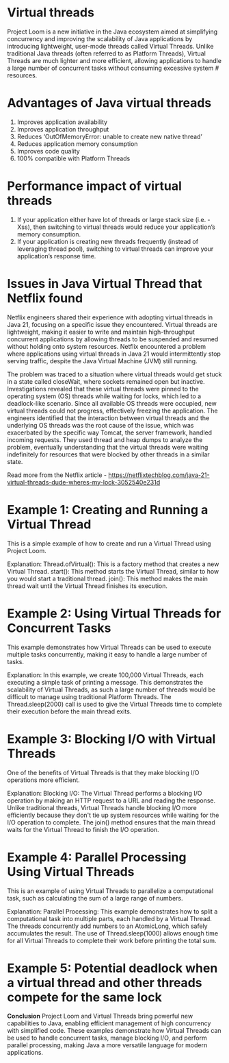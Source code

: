 # Virtual threads

Project Loom is a new initiative in the Java ecosystem aimed at simplifying concurrency and improving the scalability of Java applications by introducing lightweight, user-mode threads called Virtual Threads. Unlike traditional Java threads (often referred to as Platform Threads), Virtual Threads are much lighter and more efficient, allowing applications to handle a large number of concurrent tasks without consuming excessive system # resources. 

# Advantages of Java virtual threads
1. Improves application availability
2. Improves application throughput
3. Reduces ‘OutOfMemoryError: unable to create new native thread’
4. Reduces application memory consumption
5. Improves code quality
6. 100% compatible with Platform Threads

# Performance impact of virtual threads
1. If your application either have lot of threads or large stack size (i.e. -Xss), then switching to virtual threads would reduce your application’s memory consumption.
2. If your application is creating new threads frequently (instead of leveraging thread pool), switching to virtual threads can improve your application’s response time.

# Issues in Java Virtual Thread that Netflix found
Netflix engineers shared their experience with adopting virtual threads in Java 21, focusing on a specific issue they encountered. Virtual threads are lightweight, making it easier to write and maintain high-throughput concurrent applications by allowing threads to be suspended and resumed without holding onto system resources. Netflix encountered a problem where applications using virtual threads in Java 21 would intermittently stop serving traffic, despite the Java Virtual Machine (JVM) still running.

The problem was traced to a situation where virtual threads would get stuck in a state called closeWait, where sockets remained open but inactive. Investigations revealed that these virtual threads were pinned to the operating system (OS) threads while waiting for locks, which led to a deadlock-like scenario. Since all available OS threads were occupied, new virtual threads could not progress, effectively freezing the application.
The engineers identified that the interaction between virtual threads and the underlying OS threads was the root cause of the issue, which was exacerbated by the specific way Tomcat, the server framework, handled incoming requests. They used thread and heap dumps to analyze the problem, eventually understanding that the virtual threads were waiting indefinitely for resources that were blocked by other threads in a similar state.

Read more from the Netflix article - https://netflixtechblog.com/java-21-virtual-threads-dude-wheres-my-lock-3052540e231d


# Example 1: Creating and Running a Virtual Thread
This is a simple example of how to create and run a Virtual Thread using Project Loom.

Explanation:
Thread.ofVirtual(): This is a factory method that creates a new Virtual Thread.
start(): This method starts the Virtual Thread, similar to how you would start a traditional thread.
join(): This method makes the main thread wait until the Virtual Thread finishes its execution.


# Example 2: Using Virtual Threads for Concurrent Tasks
This example demonstrates how Virtual Threads can be used to execute multiple tasks concurrently, making it easy to handle a large number of tasks.

Explanation:
In this example, we create 100,000 Virtual Threads, each executing a simple task of printing a message. This demonstrates the scalability of Virtual Threads, as such a large number of threads would be difficult to manage using traditional Platform Threads.
The Thread.sleep(2000) call is used to give the Virtual Threads time to complete their execution before the main thread exits.


# Example 3: Blocking I/O with Virtual Threads
One of the benefits of Virtual Threads is that they make blocking I/O operations more efficient. 

Explanation:
Blocking I/O: The Virtual Thread performs a blocking I/O operation by making an HTTP request to a URL and reading the response. Unlike traditional threads, Virtual Threads handle blocking I/O more efficiently because they don't tie up system resources while waiting for the I/O operation to complete.
The join() method ensures that the main thread waits for the Virtual Thread to finish the I/O operation.


# Example 4: Parallel Processing Using Virtual Threads
This is an example of using Virtual Threads to parallelize a computational task, such as calculating the sum of a large range of numbers.

Explanation:
Parallel Processing: This example demonstrates how to split a computational task into multiple parts, each handled by a Virtual Thread. The threads concurrently add numbers to an AtomicLong, which safely accumulates the result.
The use of Thread.sleep(1000) allows enough time for all Virtual Threads to complete their work before printing the total sum.


# Example 5: Potential deadlock when a virtual thread and other threads compete for the same lock


**Conclusion**
Project Loom and Virtual Threads bring powerful new capabilities to Java, enabling efficient management of high concurrency with simplified code. These examples demonstrate how Virtual Threads can be used to handle concurrent tasks, manage blocking I/O, and perform parallel processing, making Java a more versatile language for modern applications.

